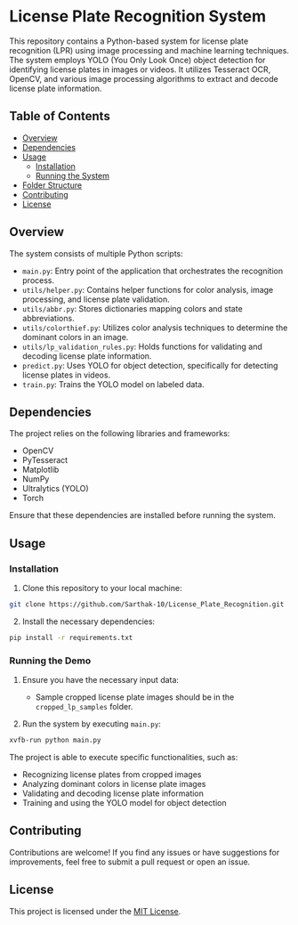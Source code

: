 # License Plate Recognition System

This repository contains a Python-based system for license plate recognition (LPR) using image processing and machine learning techniques. The system employs YOLO (You Only Look Once) object detection for identifying license plates in images or videos. It utilizes Tesseract OCR, OpenCV, and various image processing algorithms to extract and decode license plate information.

## Table of Contents

- [Overview](#overview)
- [Dependencies](#dependencies)
- [Usage](#usage)
  - [Installation](#installation)
  - [Running the System](#running-the-system)
- [Folder Structure](#folder-structure)
- [Contributing](#contributing)
- [License](#license)

## Overview

The system consists of multiple Python scripts:

- `main.py`: Entry point of the application that orchestrates the recognition process.
- `utils/helper.py`: Contains helper functions for color analysis, image processing, and license plate validation.
- `utils/abbr.py`: Stores dictionaries mapping colors and state abbreviations.
- `utils/colorthief.py`: Utilizes color analysis techniques to determine the dominant colors in an image.
- `utils/lp_validation_rules.py`: Holds functions for validating and decoding license plate information.
- `predict.py`: Uses YOLO for object detection, specifically for detecting license plates in videos.
- `train.py`: Trains the YOLO model on labeled data.

## Dependencies

The project relies on the following libraries and frameworks:

- OpenCV
- PyTesseract
- Matplotlib
- NumPy
- Ultralytics (YOLO)
- Torch

Ensure that these dependencies are installed before running the system.

## Usage

### Installation

1. Clone this repository to your local machine:

```bash
git clone https://github.com/Sarthak-10/License_Plate_Recognition.git
```

2. Install the necessary dependencies:

```bash
pip install -r requirements.txt
```

### Running the Demo
1. Ensure you have the necessary input data:
   - Sample cropped license plate images should be in the `cropped_lp_samples` folder.

2. Run the system by executing `main.py`:

```bash
xvfb-run python main.py 
```

The project is able to execute specific functionalities, such as:

- Recognizing license plates from cropped images
- Analyzing dominant colors in license plate images
- Validating and decoding license plate information
- Training and using the YOLO model for object detection

## Contributing

Contributions are welcome! If you find any issues or have suggestions for improvements, feel free to submit a pull request or open an issue.

## License

This project is licensed under the [MIT License](LICENSE).
